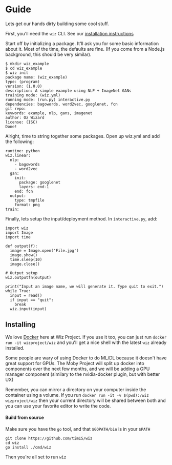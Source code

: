 # Guide

Lets get our hands dirty building some cool stuff.

First, you'll need the `wiz` CLI. See our [installation instructions](#installing)

Start off by initializing a package. It'll ask you for some basic information about it. Most of the time, the defaults are fine. (If you come from a Node.js background, this should be very similar).
<!-- We strongly encourage sharing ML packages and code, so this tutorial includes using `git`. -->

```
$ mkdir wiz_example
$ cd wiz_example
$ wiz init
package name: (wiz_example)
type: (program)
version: (1.0.0)
description: A simple example using NLP + ImageNet GANs
training mode: (wiz.yml)
running mode: (run.py) interactive.py
dependencies: bagowords, word2vec, googlenet, fcn
git repo:
keywords: example, nlp, gans, imagenet
author: Oz Wizard
license: (ISC)
Done!
```

Alright, time to string together some packages. Open up wiz.yml and add the following:
```
runtime: python
wiz.linear:
  nlp:
    - bagowords
    - word2vec
  gan:
    init:
      package: googlenet
      layers: end-1
    end: fcn
  output:
    type: tmpfile
    format: png
train:
```
Finally, lets setup the input/deployment method. In `interactive.py`, add:
```
import wiz
import Image
import time

def output(f):
  image = Image.open('File.jpg')
  image.show()
  time.sleep(10)
  image.close()

# Output setup
wiz.outputfn(output)

print("Input an image name, we will generate it. Type quit to exit.")
while True:
  input = read()
  if input == "quit":
    break
  wiz.input(input)
```



## Installing
We love [Docker](https://docker.com) here at Wiz Project. If you use it too, you can just run `docker run -it wizproject/wiz` and you'll get a nice shell with the latest `wiz` already installed.

Some people are wary of using Docker to do ML/DL because it doesn't have great support for GPUs. The Moby Project will split up docker into components over the next few months, and we will be adding a GPU manager component (similary to the nvidia-docker plugin, but with better UX)

Remember, you can mirror a directory on your computer inside the container using a volume. If you run `docker run -it -v $(pwd):/wiz wizproject/wiz` then your current directory will be shared between both and you can use your favorite editor to write the code.

#### Build from source

Make sure you have the `go` tool, and that `$GOPATH/bin` is in your `$PATH`

```
git clone https://github.com/tim15/wiz
cd wiz
go install ./cmd/wiz
```

Then you're all set to run `wiz`

<!--
### MacOS
```
brew install wiz
```
### Debian/Ubuntu
```
$ sudo add-apt-repository download.wizproject.ml
$ sudo apt-get update
$ sudo apt-get install wiz
``` -->
